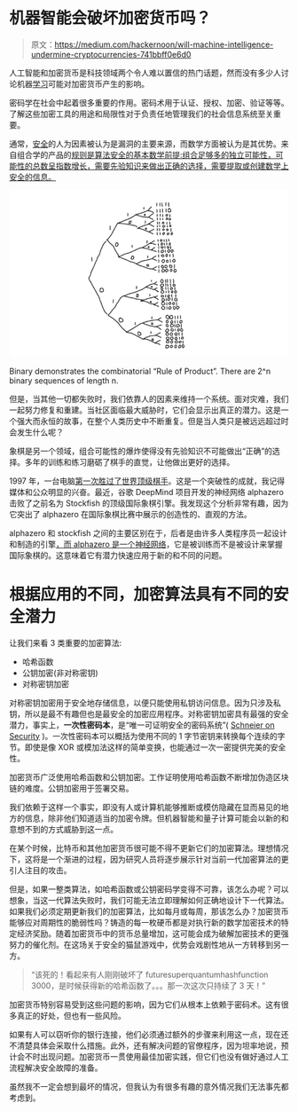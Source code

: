 # 机器智能会破坏加密货币吗？

> 原文：<https://medium.com/hackernoon/will-machine-intelligence-undermine-cryptocurrencies-741bbff0e6d0>

人工智能和加密货币是科技领域两个令人难以置信的热门话题，然而没有多少人讨论机器[学习](https://hackernoon.com/tagged/learning)可能对加密货币产生的影响。

密码学在社会中起着很多重要的作用。密码术用于认证、授权、加密、验证等等。了解这些加密工具的用途和局限性对于负责任地管理我们的社会信息系统至关重要。

通常，[安全](https://hackernoon.com/tagged/security)的人为因素被认为是漏洞的主要来源，而数学方面被认为是其优势。来自组合学的产品的[规则是算法安全的基本数学前提:组合足够多的独立可能性，可能性的总数呈指数增长，需要先验知识来做出正确的选择，需要提取或创建数学上安全的信息。](https://en.wikipedia.org/wiki/Rule_of_product)

![](img/66f50d21842e98f257a1f32c917da07b.png)

Binary demonstrates the combinatorial “Rule of Product”. There are 2^n binary sequences of length n.

但是，当其他一切都失败时，我们依靠人的因素来维持一个系统。面对灾难，我们一起努力修复和重建。当社区面临最大威胁时，它们会显示出真正的潜力。这是一个强大而永恒的故事，在整个人类历史中不断重复。但是当人类只是被远远超过时会发生什么呢？

象棋是另一个领域，组合可能性的爆炸使得没有先验知识不可能做出“正确”的选择。多年的训练和练习磨砺了棋手的直觉，让他做出更好的选择。

1997 年，一台电脑[第一次胜过了世界顶级棋手](https://en.wikipedia.org/wiki/Deep_Blue_versus_Garry_Kasparov)。这是一个突破性的成就，我记得媒体和公众明显的兴奋。最近，谷歌 DeepMind 项目开发的神经网络 alphazero 击败了之前名为 Stockfish 的顶级国际象棋引擎。我发现这个分析非常有趣，因为它突出了 alphazero 在国际象棋比赛中展示的创造性的、直观的方法。

alphazero 和 stockfish 之间的主要区别在于，后者是由许多人类程序员一起设计和制造的引擎[，而 alphazero 是一个](https://github.com/official-stockfish/Stockfish/issues)[神经网络](http://neuralnetworksanddeeplearning.com/)，它是被训练而不是被设计来掌握国际象棋的。这意味着它有潜力快速应用于新的和不同的问题。

# 根据应用的不同，加密算法具有不同的安全潜力

让我们来看 3 类重要的加密算法:

*   哈希函数
*   公钥加密(非对称密钥)
*   对称密钥加密

对称密钥加密用于安全地存储信息，以便只能使用私钥访问信息。因为只涉及私钥，所以是最不有趣但也是最安全的加密应用程序。对称密钥加密具有最强的安全潜力，事实上，**一次性密码本**，是“唯一可证明安全的密码系统”( [Schneier on Security](https://www.schneier.com/crypto-gram/archives/2002/1015.html#7) )。一次性密码本可以概括为使用不同的 1 字节密钥来转换每个连续的字节。即使是像 XOR 或模加法这样的简单变换，也能通过一次一密提供完美的安全性。

加密货币广泛使用哈希函数和公钥加密。工作证明使用哈希函数不断增加伪造区块链的难度。公钥加密用于签署交易。

我们依赖于这样一个事实，即没有人或计算机能够推断或模仿隐藏在显而易见的地方的信息，除非他们知道适当的加密令牌。但机器智能和量子计算可能会以新的和意想不到的方式威胁到这一点。

在某个时候，比特币和其他加密货币很可能不得不更新它们的加密算法。理想情况下，这将是一个渐进的过程，因为研究人员将逐步展示针对当前一代加密算法的更引人注目的攻击。

但是，如果一整类算法，如哈希函数或公钥密码学变得不可靠，该怎么办呢？可以想象，当这一代算法失败时，我们可能无法立即理解如何正确地设计下一代算法。如果我们必须定期更新我们的加密算法，比如每月或每周，那该怎么办？加密货币能够应对周期性的脆弱性吗？铸造的每一枚硬币都是对执行新的数学加密技术的特定经济奖励。随着加密货币中的货币总量增加，这可能会成为破解加密技术的更强努力的催化剂。在这场关于安全的猫鼠游戏中，优势会戏剧性地从一方转移到另一方。

> “该死的！看起来有人刚刚破坏了 futuresuperquantumhashfunction 3000，是时候获得新的哈希函数了。。。那一次这次只持续了 3 天！”

加密货币特别容易受到这些问题的影响，因为它们从根本上依赖于密码术。这有很多真正的好处，但也有一些风险。

如果有人可以窃听你的银行连接，他们必须通过额外的步骤来利用这一点，现在还不清楚具体会采取什么措施。此外，还有解决问题的官僚程序，因为坦率地说，预计会不时出现问题。加密货币一贯使用最佳加密实践，但它们也没有做好通过人工流程解决安全故障的准备。

虽然我不一定会想到最坏的情况，但我认为有很多有趣的意外情况我们无法事先都考虑到。
